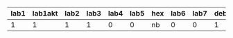 | lab1 | lab1akt | lab2 | lab3 | lab4 | lab5 | hex | lab6 | lab7 | debug7 | lab8/9 | lab10 | lab11 | lab12 |
|------|---------|------|------|------|------|-----|------|------|--------|--------|-------|-------|-------|
|    1 |       1 |    1 |    1 |    0 |    0 | nb  |    0 |    0 |      1 |      0 |     0 | ?     | ?     |
